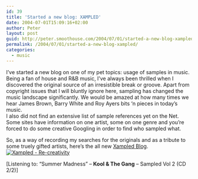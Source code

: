 ```yaml
---
id: 39
title: 'Started a new blog: XAMPLED'
date: 2004-07-01T15:09:16+02:00
author: Peter
layout: post
guid: http://peter.smoothouse.com/2004/07/01/started-a-new-blog-xampled/
permalink: /2004/07/01/started-a-new-blog-xampled/
categories:
  - music
---
```

I&#8217;ve started a new blog on one of my pet topics: usage of samples in music. Being a fan of house and R&B music, I&#8217;ve always been thrilled when I discovered the original source of an irresistible break or groove. Apart from copyright issues that I will bluntly ignore here, sampling has changed the music landscape significantly. We would be amazed at how many times we hear James Brown, Barry White and Roy Ayers bits &#8216;n pieces in today&#8217;s music.  
I also did not find an extensive list of sample references yet on the Net. Some sites have information on one artist, some on one genre and you&#8217;re forced to do some creative Googling in order to find who sampled what.

So, as a way of recording my searches for the originals and as a tribute to some truely gifted artists, here&#8217;s the all new [Xampled Blog](http://www.xampled.com/ "Xampled - Creative Reusage of Memorable Samples").  
[<img src="http://feeds.feedburner.com/xampled.gif" style="border:0" alt="Xampled - Re-creativity" />](http://www.xampled.com/xampled/)

<div>
  [Listening to: &#8220;Summer Madness&#8221; &#8211; <b>Kool & The Gang</b> &#8211; Sampled Vol 2 (CD 2/2)]
</div>